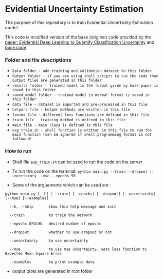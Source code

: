 # Evidential Uncertainty Estimation

The purpose of this repository is to train Evidential Uncertainty Estimation model. 

This code is modified version of the base (original) code provided by the [paper: Evidential Deep Learning to Quantify Classification Uncertainty](https://arxiv.org/abs/1806.01768) and [base code](https://github.com/dougbrion/pytorch-classification-uncertainty)

### Folder and file descriptions
* `Data folder - add training and validation dataset to this folder`
* `Output folder - if you are using shell scripts to run the code then output files are generated in this folder`
* `results folder - trained model in the format given by base paper is saved in this folder`
* `saved_model folder - trained model in normal format is saved in this folder`
* `data file - dataset is imported and pre-processed in this file`
* `helpers file - helper methods are written in this file`
* `losses file - different loss functions are defined in this file`
* `train file - training method is defined in this file`
* `main file - main class is defined in this file`
* `exp_train.sh - shell function is written in this file to run the main function (can be ignored if shell programming format is not followed)`

### How to run
* Shell file `exp_train.sh` can be used to run the code on the server

* To run the code on the terminal: `python main.py --train --dropout --uncertainty --mse --epochs 50`

* Some of the arguements which can be used are : 

``` 
python main.py [--h] [--train] [--epochs] [--dropout] [--uncertainty] [--mse] [--examples]   

  --h, --help       show this help message and exit   
  
  --train           to train the network   
  
  --epochs EPOCHS   desired number of epochs   
  
  --dropout         whether to use dropout or not   
  
  --uncertainty     to use uncertainty    
  
  --mse             to use mse uncertainty. Sets loss function to Expected Mean Square Error    
  
  --examples        to print example data           
``` 
* output plots are generated in root folder
